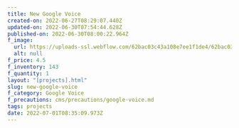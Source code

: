 ```yaml
---
title: New Google Voice
created-on: 2022-06-27T08:29:07.440Z
updated-on: 2022-06-30T07:54:44.628Z
published-on: 2022-06-30T08:00:22.964Z
f_image:
  url: https://uploads-ssl.webflow.com/62bac03c43a108e7ee1f1de4/62bac03c43a1087e3b1f1e01_download1.png
  alt: null
f_price: 4.5
f_inventory: 143
f_quantity: 1
layout: "[projects].html"
slug: new-google-voice
f_category: Google Voice
f_precautions: cms/precautions/google-voice.md
tags: projects
date: 2022-07-01T08:35:09.973Z
---
```

